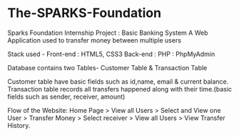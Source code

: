 # The-SPARKS-Foundation

Sparks Foundation Internship Project : Basic Banking System
A Web Application used to transfer money between multiple users 

Stack used - Front-end : HTML5, CSS3  Back-end : PHP  : PhpMyAdmin

Database contains two Tables- Customer Table & Transaction Table

Customer table have basic fields such as id,name, email & current balance.
Transaction table records all transfers happened along with their time.(basic fields such as sender, receiver, amount)

Flow of the Website: Home Page > View all Users > Select and View one User > Transfer Money > Select receiver > View all Users > View Transfer History.
